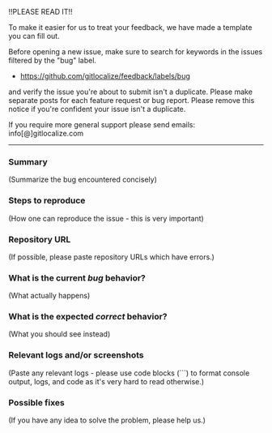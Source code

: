 !!PLEASE READ IT!!

To make it easier for us to treat your feedback, 
we have made a template you can fill out.

Before opening a new issue, make sure to search for keywords in the issues
filtered by the "bug" label.

- https://github.com/gitlocalize/feedback/labels/bug

and verify the issue you're about to submit isn't a duplicate. 
Please make separate posts for each feature request or bug report.
Please remove this notice if you're confident your issue isn't a duplicate.

If you require more general support please send emails:
info[@]gitlocalize.com

------


### Summary

(Summarize the bug encountered concisely)

### Steps to reproduce

(How one can reproduce the issue - this is very important)


### Repository URL

(If possible, please paste repository URLs which have errors.)


### What is the current *bug* behavior?

(What actually happens)


### What is the expected *correct* behavior?

(What you should see instead)


### Relevant logs and/or screenshots

(Paste any relevant logs - please use code blocks (\`\`\`) to format console output,
logs, and code as it's very hard to read otherwise.)


### Possible fixes

(If you have any idea to solve the problem, please help us.)




<!--
   We appreciate you giving us your feedback. 
   The GitLocalize team. 
-->
